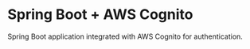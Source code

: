 <!--
  Title: Spring Boot + AWS Cognito
  Description: Spring Boot application integrated with AWS Cognito for authentication
  Author: Dmitry Losev
  -->

# Spring Boot + AWS Cognito

Spring Boot application integrated with AWS Cognito for authentication.
